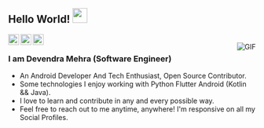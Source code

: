 ## Hello World! <img src="https://raw.githubusercontent.com/iampavangandhi/iampavangandhi/master/gifs/Hi.gif" width="30px"></h2>

<a href="https://twitter.com/_devendramehra">
  <img align="left" alt="Devendra's Twitter" width="22px" src="https://cdn.jsdelivr.net/npm/simple-icons@v3/icons/twitter.svg" />
</a>
<a href="https://www.linkedin.com/in/devendramehra/">
  <img align="left" alt="Devendra's Linkdein" width="22px" src="https://cdn.jsdelivr.net/npm/simple-icons@v3/icons/linkedin.svg" />
</a>
<a href="https://www.facebook.com/TheDevendra4/">
  <img align="left" alt="Devendra's Facebook" width="22px" src="https://cdn.jsdelivr.net/npm/simple-icons@3/icons/facebook.svg" />
</a>
<br />
<img align="right" alt="GIF" src="https://media.giphy.com/media/13HgwGsXF0aiGY/giphy.gif" />




### I am Devendra Mehra (Software Engineer)
- An Android Developer And Tech Enthusiast, Open Source Contributor.
- Some technologies I enjoy working with Python Flutter Android (Kotlin && Java).
- I love to learn and contribute in any and every possible way.
- Feel free to reach out to me anytime, anywhere! I'm responsive on all my Social Profiles.
